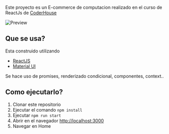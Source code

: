 Este proyecto es un E-commerce de computacion realizado en el curso de ReactJs de [CoderHouse](https://www.coderhouse.com/)

![Preview](/preview.gif)

## Que se usa?
Esta construido utilizando
- [ReactJS](https://reactjs.org)
- [Material UI](https://mui.com)

Se hace uso de promises, renderizado condicional, componentes, context..

## Como ejecutarlo?
1. Clonar este repositorio
2. Ejecutar el comando `npm install`
3. Ejecutar `npm run start`
4. Abrir en el navegador [http://localhost:3000](http://localhost:3000)
5. Navegar en Home

